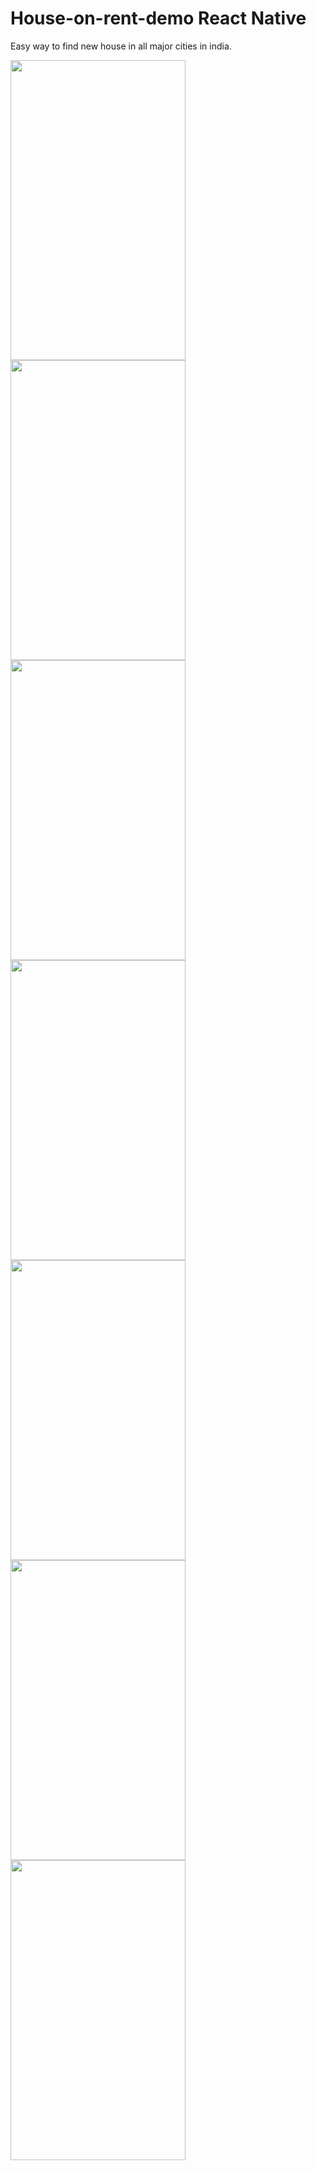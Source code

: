 # House-on-rent-demo React Native 
Easy way to find new house in all major cities in india.


<span margin="5px">
  <img width="280" height="480" src="https://user-images.githubusercontent.com/17641451/47358419-4a787d80-d6e7-11e8-87b0-d02d20fd4ae8.png">
</span>
<span margin="5px">
  <img width="280" height="480" src="https://user-images.githubusercontent.com/17641451/47358423-4c424100-d6e7-11e8-9a89-7d78c9253a69.png">
</span>
<span margin="5px">
  <img width="280" height="480" src="https://user-images.githubusercontent.com/17641451/47358425-4d736e00-d6e7-11e8-9cf9-2b18b546f813.png">
</span>
<span margin="5px">
  <img width="280" height="480" src="https://user-images.githubusercontent.com/17641451/47358433-506e5e80-d6e7-11e8-9a96-c8cf03c24aa4.png">
</span>
<span margin="5px">
  <img width="280" height="480" src="https://user-images.githubusercontent.com/17641451/47358441-55331280-d6e7-11e8-8fcb-7cf6c560c46c.png">
</span>
<span margin="5px">
  <img width="280" height="480" src="https://user-images.githubusercontent.com/17641451/47358452-58c69980-d6e7-11e8-9f89-89b16c765039.png">
</span>
<span margin="5px">
  <img width="280" height="480" src="https://user-images.githubusercontent.com/17641451/47358454-5a905d00-d6e7-11e8-9779-8c3202d77559.png">
</span>
